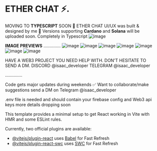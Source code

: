 # ETHER CHAT ⚡.
MOVING TO **TYPESCRIPT** SOON 🚀
ETHER CHAT UI/UX was built & designed by me 🙂
Versions supporting **Cardano** and **Solana** will be uploaded soon.
Completely in Typescript
![image](https://github.com/bytegen-dev/ether-chat/assets/105110746/979cf6d6-866c-43e0-aadc-e2c9d2d4a279)


**IMAGE PREVIEWS**
..............
![image](https://github.com/bytegen-dev/ether-chat/assets/105110746/5bb9b288-a3ad-4be0-a400-708f43509ac2)
![image](https://github.com/bytegen-dev/ether-chat/assets/105110746/698a987a-193a-4fce-ab28-14c4bce91bec)
![image](https://github.com/bytegen-dev/ether-chat/assets/105110746/9260fd06-a283-4c4c-a9a2-6deb2e1912b8)
![image](https://github.com/bytegen-dev/ether-chat/assets/105110746/306f71f4-dde6-4e4e-af73-5391a225bc36)
![image](https://github.com/bytegen-dev/ether-chat/assets/105110746/6605125b-5389-4a24-8d09-623653c2c770)
![image](https://github.com/bytegen-dev/ether-chat/assets/105110746/f22d3a47-62e0-43dd-b7d0-7d95fa6c0021)
![image](https://github.com/bytegen-dev/ether-chat/assets/105110746/5f669c0b-2f05-4bcc-8c3a-5cc791b8bd2e)

HAVE A WEB3 PROJECT YOU NEED HELP WITH. DON'T HESITATE TO SEND A DM.
DISCORD @isaac_developer
TELEGRAM @isaac_developer


..............

Code gets major updates during weekends ✅
Want to collaborate/make suggestions send a DM on Telegram @isaac_developer

.env file is needed and should contain your firebase config and Web3 api keys
more details dropping soon

This template provides a minimal setup to get React working in Vite with HMR and some ESLint rules.

Currently, two official plugins are available:

- [@vitejs/plugin-react](https://github.com/vitejs/vite-plugin-react/blob/main/packages/plugin-react/README.md) uses [Babel](https://babeljs.io/) for Fast Refresh
- [@vitejs/plugin-react-swc](https://github.com/vitejs/vite-plugin-react-swc) uses [SWC](https://swc.rs/) for Fast Refresh
